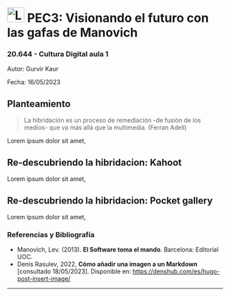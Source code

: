 # <image src="/img/Logo_blau_uoc.png" alt="Logo de UOC" width="40px" height="35px" margin="0px"> PEC3: Visionando el futuro con las gafas de Manovich  

### 20.644 - Cultura Digital aula 1 


Autor: Gurvir Kaur

Fecha: 16/05/2023
  

  
## Planteamiento
  
> La hibridación es un proceso de remediación -de fusión de los medios- que va más allá que la multimedia. (Ferran Adell)

Lorem ipsum dolor sit amet,


## Re-descubriendo la hibridacion: Kahoot

Lorem ipsum dolor sit amet, 



## Re-descubriendo la hibridacion: Pocket gallery

Lorem ipsum dolor sit amet, 


### Referencias y Bibliografía

* Manovich, Lev. (2013). **El Software toma el mando**. Barcelona: Editorial UOC. 
* Denis Rasulev, 2022, **Cómo añadir una imagen a un Markdown** [consultado 18/05/2023]. Disponible en: https://denshub.com/es/hugo-post-insert-image/


----
